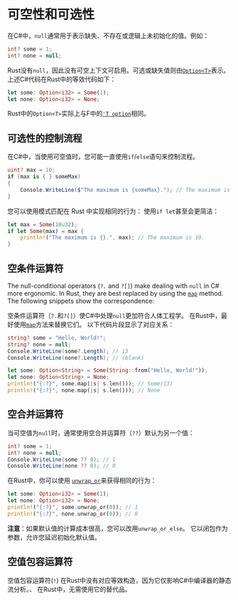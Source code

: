 # 可空性和可选性

在C#中，`null`通常用于表示缺失、不存在或逻辑上未初始化的值。例如：

```csharp
int? some = 1;
int? none = null;
```

Rust没有`null`，因此没有可空上下文可启用。可选或缺失值则由[`Option<T>`][option]表示。
上述C#代码在Rust中的等效代码如下：

```rust
let some: Option<i32> = Some(1);
let none: Option<i32> = None;
```

Rust中的`Option<T>`实际上与F中的[`'T option`][opt.fs]相同。

[opt.fs]: https://fsharp.github.io/fsharp-core-docs/reference/fsharp-core-option-1.html

## 可选性的控制流程

在C#中，当使用可空值时，您可能一直使用`if`/`else`语句来控制流程。

```csharp
uint? max = 10;
if (max is { } someMax)
{
    Console.WriteLine($"The maximum is {someMax}."); // The maximum is 10.
}
```

您可以使用模式匹配在 Rust 中实现相同的行为：
使用`if let`甚至会更简洁：

```rust
let max = Some(10u32);
if let Some(max) = max {
    println!("The maximum is {}.", max); // The maximum is 10.
}
```

## 空条件运算符

The null-conditional operators (`?.` and `?[]`) make dealing with `null` in C#
more ergonomic. In Rust, they are best replaced by using the [`map`][optmap]
method. The following snippets show the correspondence:

空条件运算符（`?.`和`?[]`）使C#中处理`null`更加符合人体工程学。
在Rust中，最好使用[`map`][optmap]方法来替换它们。
以下代码片段显示了对应关系：

```csharp
string? some = "Hello, World!";
string? none = null;
Console.WriteLine(some?.Length); // 13
Console.WriteLine(none?.Length); // (blank)
```

```rust
let some: Option<String> = Some(String::from("Hello, World!"));
let none: Option<String> = None;
println!("{:?}", some.map(|s| s.len())); // Some(13)
println!("{:?}", none.map(|s| s.len())); // None
```

## 空合并运算符

当可空值为`null`时，通常使用空合并运算符（`??`）默认为另一个值：

```csharp
int? some = 1;
int? none = null;
Console.WriteLine(some ?? 0); // 1
Console.WriteLine(none ?? 0); // 0
```

在Rust中，你可以使用 [`unwrap_or`][unwrap-or]来获得相同的行为：

```rust
let some: Option<i32> = Some(1);
let none: Option<i32> = None;
println!("{:?}", some.unwrap_or(0)); // 1
println!("{:?}", none.unwrap_or(0)); // 0
```

**注意**：如果默认值的计算成本很高，您可以改用`unwrap_or_else`。
它以闭包作为参数，允许您延迟初始化默认值。

## 空值包容运算符

空值包容运算符(`!`) 在Rust中没有对应等效构造，因为它仅影响C#中编译器的静态流分析。、
在Rust中，无需使用它的替代品。

[option]: https://doc.rust-lang.org/std/option/enum.Option.html
[optmap]: https://doc.rust-lang.org/std/option/enum.Option.html#method.map
[unwrap-or]: https://doc.rust-lang.org/std/option/enum.Option.html#method.unwrap_or
